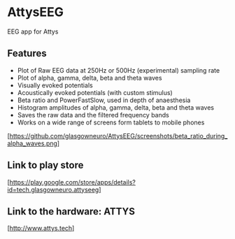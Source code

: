 # AttysEEG

EEG app for Attys

## Features

* Plot of Raw EEG data at 250Hz or 500Hz (experimental) sampling rate
* Plot of alpha, gamma, delta, beta and theta waves
* Visually evoked potentials
* Acoustically evoked potentials (with custom stimulus)
* Beta ratio and PowerFastSlow, used in depth of anaesthesia
* Histogram amplitudes of alpha, gamma, delta, beta and theta waves
* Saves the raw data and the filtered frequency bands
* Works on a wide range of screens form tablets to mobile phones

[https://github.com/glasgowneuro/AttysEEG/screenshots/beta_ratio_during_alpha_waves.png]


## Link to play store
[https://play.google.com/store/apps/details?id=tech.glasgowneuro.attyseeg]


## Link to the hardware: ATTYS
[http://www.attys.tech]

